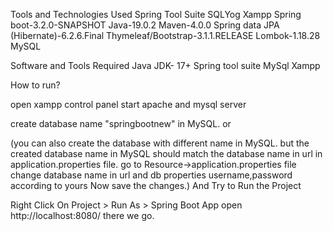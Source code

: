 Tools and Technologies Used
Spring Tool Suite
SQLYog
Xampp
Spring boot-3.2.0-SNAPSHOT
Java-19.0.2
Maven-4.0.0
Spring data JPA (Hibernate)-6.2.6.Final
Thymeleaf/Bootstrap-3.1.1.RELEASE
Lombok-1.18.28
MySQL


Software and Tools Required
Java JDK- 17+
Spring tool suite
MySql
Xampp

How to run?

open xampp control panel start apache and mysql server

create database name "springbootnew" in MySQL.
or

(you can also create the database with different name in MySQL. 
but the created database name in MySQL should match the database name in url in application.properties file. 
go to Resource->application.properties file change database name in url and db properties username,password according to yours
Now save the changes.)
And Try to Run the Project

Right Click On Project > Run As > Spring Boot App
open http://localhost:8080/ there we go.
